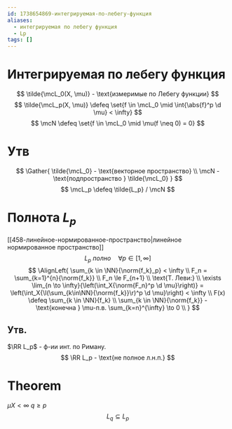 ```yaml
---
id: 1738654869-интегрируемая-по-лебегу-функция
aliases:
  - интегрируемая по лебегу функция
  - Lp
tags: []
---
```


# Интегрируемая по лебегу функция
$$
\tilde{\mcL_0(X, \mu)} - \text{измеримые по Лебегу функции}
$$
$$
\tilde{\mcL_p(X, \mu)} \defeq \set{f \in \mcL_0 \mid \int{\abs{f}^p \d \mu} < \infty}
$$
$$
\mcN \defeq \set{f \in \mcL_0 \mid \mu(f \neq 0) = 0}
$$
# Утв
$$
\Gather{
\tilde{\mcL_0} - \text{векторное пространство} \\
\mcN - \text{подпространство } \tilde{\mcL_0}
}
$$
$$
\mcL_p \defeq \tilde{L_p} / \mcN
$$

# Полнота $L_p$
[[458-линейное-нормированное-пространство|линейное нормированное пространство]]
$$
L_p\ полно \quad \forall p \in [1, \infty]
$$
$$
\AlignLeft{
\sum_{k \in \NN}{\norm{f_k}_p} < \infty \\
F_n = \sum_{k=1}^{n}{\norm{f_k}} \\
F_n \le F_{n+1} \\
\text{Т. Леви:} \\
\exists \lim_{n \to \infty}{\left(\int_X{\norm{F_n}^p \d \mu}\right)}
= \left(\int_X{\l(\sum_{k\in\NN}{\norm{f_k}}\r)^p \d \mu}\right) 
< \infty \\
F(x) \defeq \sum_{k \in \NN}{f_k} \\
\sum_{k \in \NN}{\norm{f_k}} - \text{конечна } \mu-п.в.
\sum_{k=n}^{\infty} \to 0 \\
}
$$
## Утв.
$\RR L_p$ - ф-ии инт. по Риману.
$$
\RR L_p - \text{не полное л.н.п.}
$$

# Theorem
$\mu X < \infty$
$q \ge p$
$$
L_q \subseteq L_p
$$
